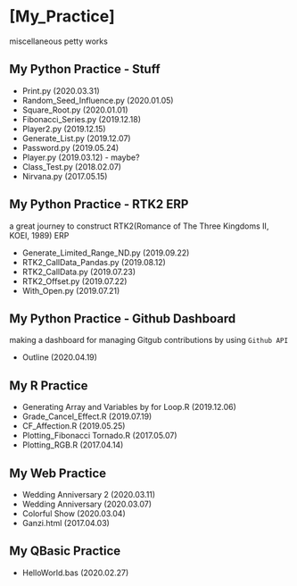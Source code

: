 # [My_Practice]
miscellaneous petty works

## My Python Practice - Stuff
- Print.py (2020.03.31)
- Random_Seed_Influence.py (2020.01.05)
- Square_Root.py (2020.01.01)
- Fibonacci_Series.py (2019.12.18)
- Player2.py (2019.12.15)
- Generate_List.py (2019.12.07)
- Password.py (2019.05.24)
- Player.py (2019.03.12) - maybe?
- Class_Test.py (2018.02.07)
- Nirvana.py (2017.05.15)

## My Python Practice - RTK2 ERP
a great journey to construct RTK2(Romance of The Three Kingdoms II, KOEI, 1989) ERP
- Generate_Limited_Range_ND.py (2019.09.22)
- RTK2_CallData_Pandas.py (2019.08.12)
- RTK2_CallData.py (2019.07.23)
- RTK2_Offset.py (2019.07.22)
- With_Open.py (2019.07.21)

## My Python Practice - Github Dashboard
making a dashboard for managing Gitgub contributions by using `Github API`
- Outline (2020.04.19)

## My R Practice
- Generating Array and Variables by for Loop.R (2019.12.06)
- Grade_Cancel_Effect.R (2019.07.19)
- CF_Affection.R (2019.05.25)
- Plotting_Fibonacci Tornado.R (2017.05.07)
- Plotting_RGB.R (2017.04.14)

## My Web Practice
- Wedding Anniversary 2 (2020.03.11)
- Wedding Anniversary (2020.03.07)
- Colorful Show (2020.03.04)
- Ganzi.html (2017.04.03)

## My QBasic Practice
- HelloWorld.bas (2020.02.27)
